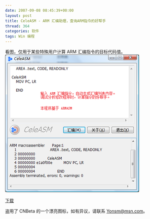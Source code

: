 ```yaml
---
date: 2007-09-08 08:45:39+00:00
layout: post
title: CeleASM - ARM 汇编助理，查询ARM指令的好帮手
thread: 364
categories: 软件
tags: Win 编程
---
```


看图，仅用于某些特殊用户计算 ARM 汇编指令的目标代码值。  
[![](/assets/CeleASM.png)](/assets/CeleASM.png)  
<!-- more -->  
[下载](/assets/CeleASM.rar)  
  
盗用了 CNBeta 的一个漂亮图标，如有异议，请联系 Yonsm@msn.com。
